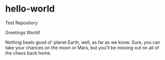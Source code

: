 # hello-world
Test Repository

Greetings World!

Nothing beats good ol' planet Earth, well, as far as we know. 
Sure, you can take your chances on the moon or Mars, but
you'll be missing out on all of the chaos back home.
